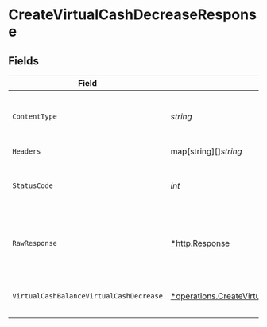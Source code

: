 # CreateVirtualCashDecreaseResponse


## Fields

| Field                                                                                                                                                                          | Type                                                                                                                                                                           | Required                                                                                                                                                                       | Description                                                                                                                                                                    |
| ------------------------------------------------------------------------------------------------------------------------------------------------------------------------------ | ------------------------------------------------------------------------------------------------------------------------------------------------------------------------------ | ------------------------------------------------------------------------------------------------------------------------------------------------------------------------------ | ------------------------------------------------------------------------------------------------------------------------------------------------------------------------------ |
| `ContentType`                                                                                                                                                                  | *string*                                                                                                                                                                       | :heavy_check_mark:                                                                                                                                                             | HTTP response content type for this operation                                                                                                                                  |
| `Headers`                                                                                                                                                                      | map[string][]*string*                                                                                                                                                          | :heavy_check_mark:                                                                                                                                                             | N/A                                                                                                                                                                            |
| `StatusCode`                                                                                                                                                                   | *int*                                                                                                                                                                          | :heavy_check_mark:                                                                                                                                                             | HTTP response status code for this operation                                                                                                                                   |
| `RawResponse`                                                                                                                                                                  | [*http.Response](https://pkg.go.dev/net/http#Response)                                                                                                                         | :heavy_check_mark:                                                                                                                                                             | Raw HTTP response; suitable for custom response parsing                                                                                                                        |
| `VirtualCashBalanceVirtualCashDecrease`                                                                                                                                        | [*operations.CreateVirtualCashDecreaseVirtualCashBalanceVirtualCashDecrease](../../../pkg/models/operations/createvirtualcashdecreasevirtualcashbalancevirtualcashdecrease.md) | :heavy_minus_sign:                                                                                                                                                             | Virtual Cash Balances Decrease                                                                                                                                                 |